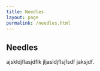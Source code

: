 ```yaml
---
title: Needles
layout: page
permalink: /needles.html
---
```


## Needles

ajskldjflasjdflk jljasldjflsjfsdf jaksjdf. 
